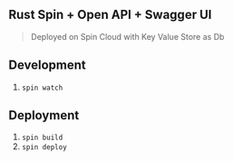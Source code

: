 ## Rust Spin + Open API + Swagger UI

> Deployed on Spin Cloud with Key Value Store as Db

## Development
1. `spin watch`

## Deployment
1. `spin build`
2. `spin deploy`